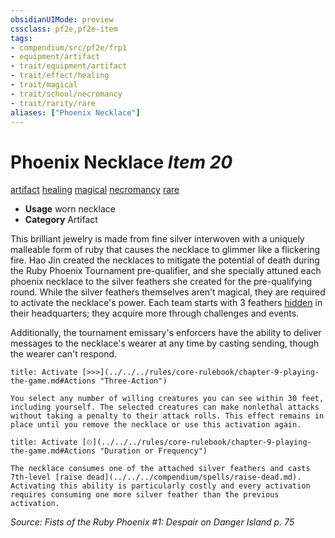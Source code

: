 ```yaml
---
obsidianUIMode: preview
cssclass: pf2e,pf2e-item
tags:
- compendium/src/pf2e/frp1
- equipment/artifact
- trait/equipment/artifact
- trait/effect/healing
- trait/magical
- trait/school/necromancy
- trait/rarity/rare
aliases: ["Phoenix Necklace"]
---
```

# Phoenix Necklace *Item 20*  
[artifact](artifact-gmg.md)  [healing](healing.md)  [magical](magical.md)  [necromancy](necromancy.md)  [rare](rare.md)  

- **Usage** worn necklace
- **Category** Artifact

This brilliant jewelry is made from fine silver interwoven with a uniquely malleable form of ruby that causes the necklace to glimmer like a flickering fire. Hao Jin created the necklaces to mitigate the potential of death during the Ruby Phoenix Tournament pre-qualifier, and she specially attuned each phoenix necklace to the silver feathers she created for the pre-qualifying round. While the silver feathers themselves aren't magical, they are required to activate the necklace's power. Each team starts with 3 feathers [hidden](conditions.md#Hidden) in their headquarters; they acquire more through challenges and events.

Additionally, the tournament emissary's enforcers have the ability to deliver messages to the necklace's wearer at any time by casting sending, though the wearer can't respond.

```ad-embed-ability
title: Activate [>>>](../../../rules/core-rulebook/chapter-9-playing-the-game.md#Actions "Three-Action")

You select any number of willing creatures you can see within 30 feet, including yourself. The selected creatures can make nonlethal attacks without taking a penalty to their attack rolls. This effect remains in place until you remove the necklace or use this activation again.
```

```ad-embed-ability
title: Activate [⏲](../../../rules/core-rulebook/chapter-9-playing-the-game.md#Actions "Duration or Frequency")

The necklace consumes one of the attached silver feathers and casts 7th-level [raise dead](../../../compendium/spells/raise-dead.md). Activating this ability is particularly costly and every activation requires consuming one more silver feather than the previous activation.
```

*Source: Fists of the Ruby Phoenix #1: Despair on Danger Island p. 75*
